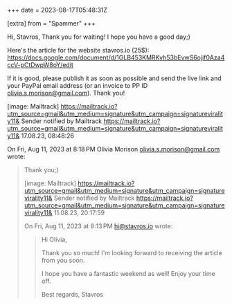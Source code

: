 +++
date = 2023-08-17T05:48:31Z

[extra]
from = "Spammer"
+++

Hi, Stavros,
Thank you for waiting! I hope you have a good day;)

Here's the article for the website stavros.io (25$):
https://docs.google.com/document/d/1GLB453KMRKvh53bEvwS6ojif0Aza4ccV-pCtDwpW8oY/edit

If it is good, please publish it as soon as possible and send the live link
and your PayPal email address (or an invoice to PP ID
olivia.s.morison@gmail.com).
Thank you!

[image: Mailtrack]
<https://mailtrack.io?utm_source=gmail&utm_medium=signature&utm_campaign=signaturevirality11&>
Sender
notified by
Mailtrack
<https://mailtrack.io?utm_source=gmail&utm_medium=signature&utm_campaign=signaturevirality11&>
17.08.23,
08:48:26

On Fri, Aug 11, 2023 at 8:18 PM Olivia Morison <olivia.s.morison@gmail.com>
wrote:

> Thank you;)
>
>
>
> [image: Mailtrack]
> <https://mailtrack.io?utm_source=gmail&utm_medium=signature&utm_campaign=signaturevirality11&> Sender
> notified by
> Mailtrack
> <https://mailtrack.io?utm_source=gmail&utm_medium=signature&utm_campaign=signaturevirality11&> 11.08.23,
> 20:17:59
>
> On Fri, Aug 11, 2023 at 8:13 PM <hi@stavros.io> wrote:
>
>> Hi Olivia,
>>
>> Thank you so much! I'm looking forward to receiving the article from you
>> soon.
>>
>> I hope you have a fantastic weekend as well! Enjoy your time off.
>>
>> Best regards,
>> Stavros
>
>
